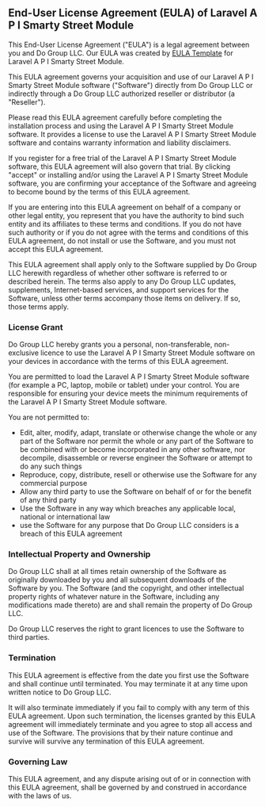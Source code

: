 End-User License Agreement (EULA) of Laravel A P I Smarty Street Module
------------------------------------------------------------

This End-User License Agreement ("EULA") is a legal agreement between you and Do Group LLC. Our EULA was created by [EULA Template](https://www.eulatemplate.com) for Laravel A P I Smarty Street Module.

This EULA agreement governs your acquisition and use of our Laravel A P I Smarty Street Module software ("Software") directly from Do Group LLC or indirectly through a Do Group LLC authorized reseller or distributor (a "Reseller").

Please read this EULA agreement carefully before completing the installation process and using the Laravel A P I Smarty Street Module software. It provides a license to use the Laravel A P I Smarty Street Module software and contains warranty information and liability disclaimers.

If you register for a free trial of the Laravel A P I Smarty Street Module software, this EULA agreement will also govern that trial. By clicking "accept" or installing and/or using the Laravel A P I Smarty Street Module software, you are confirming your acceptance of the Software and agreeing to become bound by the terms of this EULA agreement.

If you are entering into this EULA agreement on behalf of a company or other legal entity, you represent that you have the authority to bind such entity and its affiliates to these terms and conditions. If you do not have such authority or if you do not agree with the terms and conditions of this EULA agreement, do not install or use the Software, and you must not accept this EULA agreement.

This EULA agreement shall apply only to the Software supplied by Do Group LLC herewith regardless of whether other software is referred to or described herein. The terms also apply to any Do Group LLC updates, supplements, Internet-based services, and support services for the Software, unless other terms accompany those items on delivery. If so, those terms apply.

### License Grant

Do Group LLC hereby grants you a personal, non-transferable, non-exclusive licence to use the Laravel A P I Smarty Street Module software on your devices in accordance with the terms of this EULA agreement.

You are permitted to load the Laravel A P I Smarty Street Module software (for example a PC, laptop, mobile or tablet) under your control. You are responsible for ensuring your device meets the minimum requirements of the Laravel A P I Smarty Street Module software.

You are not permitted to:

*   Edit, alter, modify, adapt, translate or otherwise change the whole or any part of the Software nor permit the whole or any part of the Software to be combined with or become incorporated in any other software, nor decompile, disassemble or reverse engineer the Software or attempt to do any such things
*   Reproduce, copy, distribute, resell or otherwise use the Software for any commercial purpose
*   Allow any third party to use the Software on behalf of or for the benefit of any third party
*   Use the Software in any way which breaches any applicable local, national or international law
*   use the Software for any purpose that Do Group LLC considers is a breach of this EULA agreement

### Intellectual Property and Ownership

Do Group LLC shall at all times retain ownership of the Software as originally downloaded by you and all subsequent downloads of the Software by you. The Software (and the copyright, and other intellectual property rights of whatever nature in the Software, including any modifications made thereto) are and shall remain the property of Do Group LLC.

Do Group LLC reserves the right to grant licences to use the Software to third parties.

### Termination

This EULA agreement is effective from the date you first use the Software and shall continue until terminated. You may terminate it at any time upon written notice to Do Group LLC.

It will also terminate immediately if you fail to comply with any term of this EULA agreement. Upon such termination, the licenses granted by this EULA agreement will immediately terminate and you agree to stop all access and use of the Software. The provisions that by their nature continue and survive will survive any termination of this EULA agreement.

### Governing Law

This EULA agreement, and any dispute arising out of or in connection with this EULA agreement, shall be governed by and construed in accordance with the laws of us.
